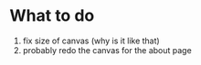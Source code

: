 # What to do

1. fix size of canvas (why is it like that)
2. probably redo the canvas for the about page
